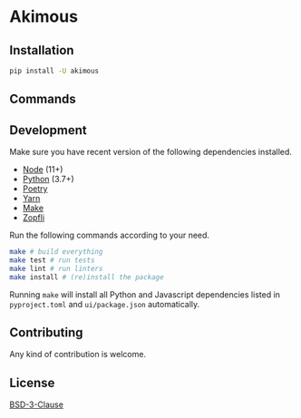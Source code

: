 # Akimous

## Installation

```sh
pip install -U akimous
```

## Commands

## Development

Make sure you have recent version of the following dependencies installed.

* [Node](https://nodejs.org/en/) (11+)
* [Python](https://www.python.org) (3.7+)
* [Poetry](https://poetry.eustace.io)
* [Yarn](https://yarnpkg.com/)
* [Make](https://www.gnu.org/software/make/)
* [Zopfli](https://github.com/google/zopfli)

Run the following commands according to your need.

```sh
make # build everything
make test # run tests
make lint # run linters
make install # (re)install the package
```

Running `make` will install all Python and Javascript dependencies listed in `pyproject.toml` and `ui/package.json` automatically.

## Contributing

Any kind of contribution is welcome.

## License

[BSD-3-Clause](LICENSE)
